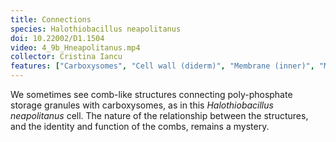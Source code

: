 ```yaml
---
title: Connections
species: Halothiobacillus neapolitanus 
doi: 10.22002/D1.1504
video: 4_9b_Hneapolitanus.mp4
collector: Cristina Iancu
features: ["Carboxysomes", "Cell wall (diderm)", "Membrane (inner)", "Membrane (outer)", "Ribosomes", "Storage granules", "Unidentified structures"]
---
```


We sometimes see comb-like structures connecting poly-phosphate storage granules with carboxysomes, as in this *Halothiobacillus neapolitanus* cell. The nature of the relationship between the structures, and the identity and function of the combs, remains a mystery.

